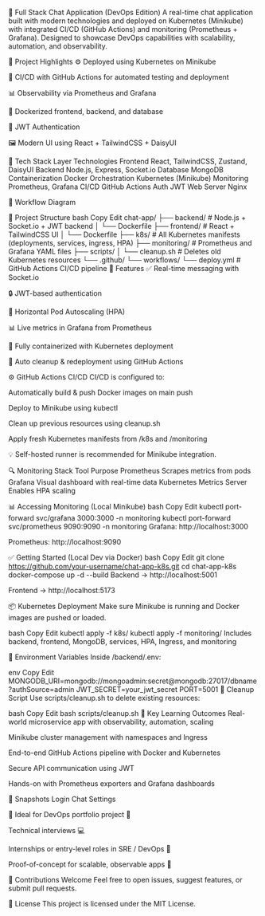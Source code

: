 💬 Full Stack Chat Application (DevOps Edition)
A real-time chat application built with modern technologies and deployed on Kubernetes (Minikube) with integrated CI/CD (GitHub Actions) and monitoring (Prometheus + Grafana). Designed to showcase DevOps capabilities with scalability, automation, and observability.

🧠 Project Highlights
⚙️ Deployed using Kubernetes on Minikube

🔄 CI/CD with GitHub Actions for automated testing and deployment

📊 Observability via Prometheus and Grafana

🐳 Dockerized frontend, backend, and database

🔐 JWT Authentication

🖼️ Modern UI using React + TailwindCSS + DaisyUI

📌 Tech Stack
Layer	Technologies
Frontend	React, TailwindCSS, Zustand, DaisyUI
Backend	Node.js, Express, Socket.io
Database	MongoDB
Containerization	Docker
Orchestration	Kubernetes (Minikube)
Monitoring	Prometheus, Grafana
CI/CD	GitHub Actions
Auth	JWT
Web Server	Nginx

🔁 Workflow Diagram


📂 Project Structure
bash
Copy
Edit
chat-app/
├── backend/              # Node.js + Socket.io + JWT backend
│   └── Dockerfile
├── frontend/             # React + TailwindCSS UI
│   └── Dockerfile
├── k8s/                  # All Kubernetes manifests (deployments, services, ingress, HPA)
├── monitoring/           # Prometheus and Grafana YAML files
├── scripts/
│   └── cleanup.sh        # Deletes old Kubernetes resources
└── .github/
    └── workflows/
        └── deploy.yml    # GitHub Actions CI/CD pipeline
🚀 Features
✅ Real-time messaging with Socket.io

🔒 JWT-based authentication

📶 Horizontal Pod Autoscaling (HPA)

📊 Live metrics in Grafana from Prometheus

🧠 Fully containerized with Kubernetes deployment

🧹 Auto cleanup & redeployment using GitHub Actions

⚙️ GitHub Actions CI/CD
CI/CD is configured to:

Automatically build & push Docker images on main push

Deploy to Minikube using kubectl

Clean up previous resources using cleanup.sh

Apply fresh Kubernetes manifests from /k8s and /monitoring

💡 Self-hosted runner is recommended for Minikube integration.

🔍 Monitoring Stack
Tool	Purpose
Prometheus	Scrapes metrics from pods
Grafana	Visual dashboard with real-time data
Kubernetes Metrics Server	Enables HPA scaling

📊 Accessing Monitoring (Local Minikube)
bash
Copy
Edit
kubectl port-forward svc/grafana 3000:3000 -n monitoring
kubectl port-forward svc/prometheus 9090:9090 -n monitoring
Grafana: http://localhost:3000

Prometheus: http://localhost:9090

✅ Getting Started (Local Dev via Docker)
bash
Copy
Edit
git clone https://github.com/your-username/chat-app-k8s.git
cd chat-app-k8s
docker-compose up -d --build
Backend → http://localhost:5001

Frontend → http://localhost:5173

📦 Kubernetes Deployment
Make sure Minikube is running and Docker images are pushed or loaded.

bash
Copy
Edit
kubectl apply -f k8s/
kubectl apply -f monitoring/
Includes backend, frontend, MongoDB, services, HPA, Ingress, and monitoring

📁 Environment Variables
Inside /backend/.env:

env
Copy
Edit
MONGODB_URI=mongodb://mongoadmin:secret@mongodb:27017/dbname?authSource=admin
JWT_SECRET=your_jwt_secret
PORT=5001
🧹 Cleanup Script
Use scripts/cleanup.sh to delete existing resources:

bash
Copy
Edit
bash scripts/cleanup.sh
🎯 Key Learning Outcomes
Real-world microservice app with observability, automation, scaling

Minikube cluster management with namespaces and Ingress

End-to-end GitHub Actions pipeline with Docker and Kubernetes

Secure API communication using JWT

Hands-on with Prometheus exporters and Grafana dashboards

📸 Snapshots
Login	Chat	Settings
		

💼 Ideal for
DevOps portfolio project 💼

Technical interviews 💻

Internships or entry-level roles in SRE / DevOps 🔧

Proof-of-concept for scalable, observable apps 🚀

🤝 Contributions Welcome
Feel free to open issues, suggest features, or submit pull requests.

🪪 License
This project is licensed under the MIT License.
